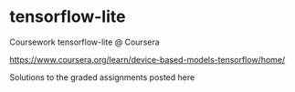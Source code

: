 # tensorflow-lite
Coursework tensorflow-lite @ Coursera 


https://www.coursera.org/learn/device-based-models-tensorflow/home/

Solutions to the graded assignments posted here 

